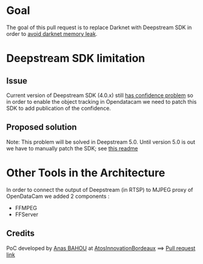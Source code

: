 
# Goal
The goal of this pull request is to replace Darknet with Deepstream SDK in order to [avoid darknet memory leak](https://github.com/opendatacam/opendatacam/issues/112).

# Deepstream SDK limitation
## Issue
Current version of Deepstream SDK (4.0.x) still [has confidence problem](https://devtalk.nvidia.com/default/topic/1058661/deepstream-sdk/nvinfer-is-not-populating-confidence-field-in-nvdsobjectmeta-ds-4-0-/post/5373361/#5373361) so in order to enable the object tracking in Opendatacam we need to patch this SDK to add publication of the confidence.

## Proposed solution
Note: This problem will be solved in Deepstream 5.0.
Until version 5.0 is out we have to manually patch the SDK; see [this readme](https://github.com/AtosInnovationBordeaux/opendatacam-deepstream/tree/master/deepstream_patch)

# Other Tools in the Architecture
In order to connect the output of Deepstream (in RTSP) to MJPEG proxy of OpenDataCam we added 2 components : 
- FFMPEG
- FFServer

## Credits
PoC developed by [Anas BAHOU](https://github.com/anasBahou) at [AtosInnovationBordeaux](https://github.com/AtosInnovationBordeaux) ==> [Pull request link](https://github.com/opendatacam/opendatacam-deepstream/pull/2)
